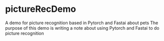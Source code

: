 # pictureRecDemo
A demo for picture recognition based in Pytorch and Fastai about pets
The purpose of this demo is writing a note about using Pytorch and Fastai to do picture recognition
